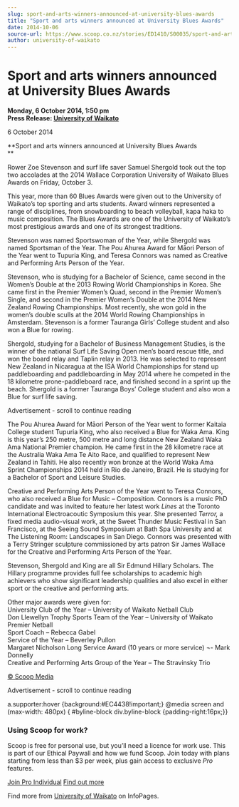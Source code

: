 ```yaml
---
slug: sport-and-arts-winners-announced-at-university-blues-awards
title: "Sport and arts winners announced at University Blues Awards"
date: 2014-10-06
source-url: https://www.scoop.co.nz/stories/ED1410/S00035/sport-and-arts-winners-announced-at-university-blues-awards.htm
author: university-of-waikato
---
```

Sport and arts winners announced at University Blues Awards
===========================================================

**Monday, 6 October 2014, 1:50 pm**  
**Press Release: [University of Waikato](https://info.scoop.co.nz/University_of_Waikato)**

6 October 2014

**Sport and arts winners announced at University Blues Awards  
**

Rower Zoe Stevenson and surf life saver Samuel Shergold took out the top two accolades at the 2014 Wallace Corporation University of Waikato Blues Awards on Friday, October 3.

This year, more than 60 Blues Awards were given out to the University of Waikato’s top sporting and arts students. Award winners represented a range of disciplines, from snowboarding to beach volleyball, kapa haka to music composition. The Blues Awards are one of the University of Waikato’s most prestigious awards and one of its strongest traditions.

Stevenson was named Sportswoman of the Year, while Shergold was named Sportsman of the Year. The Pou Ahurea Award for Māori Person of the Year went to Tupuria King, and Teresa Connors was named as Creative and Performing Arts Person of the Year.

Stevenson, who is studying for a Bachelor of Science, came second in the Women’s Double at the 2013 Rowing World Championships in Korea. She came first in the Premier Women’s Quad, second in the Premier Women’s Single, and second in the Premier Women’s Double at the 2014 New Zealand Rowing Championships. Most recently, she won gold in the women’s double sculls at the 2014 World Rowing Championships in Amsterdam. Stevenson is a former Tauranga Girls’ College student and also won a Blue for rowing.

Shergold, studying for a Bachelor of Business Management Studies, is the winner of the national Surf Life Saving Open men’s board rescue title, and won the board relay and Taplin relay in 2013. He was selected to represent New Zealand in Nicaragua at the ISA World Championships for stand up paddleboarding and paddleboarding in May 2014 where he competed in the 18 kilometre prone-paddleboard race, and finished second in a sprint up the beach. Shergold is a former Tauranga Boys’ College student and also won a Blue for surf life saving.

Advertisement - scroll to continue reading





The Pou Ahurea Award for Māori Person of the Year went to former Kaitaia College student Tupuria King, who also received a Blue for Waka Ama. King is this year’s 250 metre, 500 metre and long distance New Zealand Waka Ama National Premier champion. He came first in the 28 kilometre race at the Australia Waka Ama Te Aito Race, and qualified to represent New Zealand in Tahiti. He also recently won bronze at the World Waka Ama Sprint Championships 2014 held in Rio de Janeiro, Brazil. He is studying for a Bachelor of Sport and Leisure Studies.

Creative and Performing Arts Person of the Year went to Teresa Connors, who also received a Blue for Music – Composition. Connors is a music PhD candidate and was invited to feature her latest work _Lines_ at the Toronto International Electroacoutic Symposium this year. She presented _Terror,_ a fixed media audio-visual work, at the Sweet Thunder Music Festival in San Francisco, at the Seeing Sound Symposium at Bath Spa University and at The Listening Room: Landscapes in San Diego. Connors was presented with a Terry Stringer sculpture commissioned by arts patron Sir James Wallace for the Creative and Performing Arts Person of the Year.

Stevenson, Shergold and King are all Sir Edmund Hillary Scholars. The Hillary programme provides full fee scholarships to academic high achievers who show significant leadership qualities and also excel in either sport or the creative and performing arts.

Other major awards were given for:  
University Club of the Year – University of Waikato Netball Club  
Don Llewellyn Trophy Sports Team of the Year – University of Waikato Premier Netball  
Sport Coach – Rebecca Gabel  
Service of the Year – Beverley Pullon  
Margaret Nicholson Long Service Award (10 years or more service) ¬- Mark Donnelly  
Creative and Performing Arts Group of the Year – The Stravinsky Trio

[© Scoop Media](http://www.scoop.co.nz/about/terms.html)  

Advertisement - scroll to continue reading



a.supporter:hover {background:#EC4438!important;} @media screen and (max-width: 480px) { #byline-block div.byline-block {padding-right:16px;}}

### Using Scoop for work?

Scoop is free for personal use, but you’ll need a licence for work use. This is part of our Ethical Paywall and how we fund Scoop. Join today with plans starting from less than $3 per week, plus gain access to exclusive _Pro_ features.  
  
[Join Pro Individual](https://pro.scoop.co.nz/Individual/?from=ProIn24) [Find out more](https://pro.scoop.co.nz/using-scoop-for-work/?from=ProIn24)

Find more from [University of Waikato](https://info.scoop.co.nz/University_of_Waikato) on InfoPages.